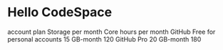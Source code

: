 # Hello CodeSpace


account plan	Storage per month	Core hours per month
GitHub Free for personal accounts	15 GB-month	120
GitHub Pro	20 GB-month	180